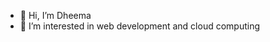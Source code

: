 - 👋 Hi, I’m Dheema
- 👀 I’m interested in web development and cloud computing

<!---
dhymaaaa/dhymaaaa is a ✨ special ✨ repository because its `README.md` (this file) appears on your GitHub profile.
You can click the Preview link to take a look at your changes.
--->
